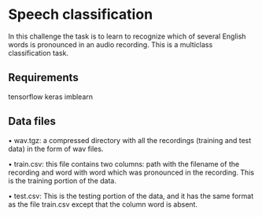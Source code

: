 # Speech classification

In this challenge the task is to learn to recognize which of several English words
is pronounced in an audio recording. This is a multiclass classification task.

## Requirements

tensorflow
keras
imblearn

## Data files

• wav.tgz: a compressed directory with all the recordings (training and test
data) in the form of wav files.

• train.csv: this file contains two columns: path with the filename of the
recording and word with word which was pronounced in the recording.
This is the training portion of the data.

• test.csv: This is the testing portion of the data, and it has the same
format as the file train.csv except that the column word is absent.
